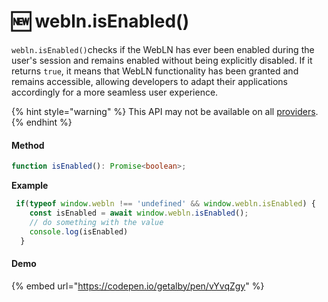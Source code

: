 # 🆕 webln.isEnabled()

`webln.isEnabled()`checks if the WebLN has ever been enabled during the user's session and remains enabled without being explicitly disabled. If it returns `true`, it means that WebLN functionality has been granted and remains accessible, allowing developers to adapt their applications accordingly for a more seamless user experience.



{% hint style="warning" %}
This API may not be available on all [providers](https://www.webln.guide/ressources/webln-providers).&#x20;
{% endhint %}

#### Method&#x20;

```typescript
function isEnabled(): Promise<boolean>;
```

**Example**

```javascript
 if(typeof window.webln !== 'undefined' && window.webln.isEnabled) {
    const isEnabled = await window.webln.isEnabled();
    // do something with the value
    console.log(isEnabled)
  }
```

#### Demo

{% embed url="https://codepen.io/getalby/pen/vYvqZgy" %}

